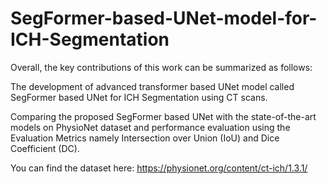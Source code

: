 # SegFormer-based-UNet-model-for-ICH-Segmentation

Overall, the key contributions of this work can be summarized as follows:

The development of advanced transformer based UNet model called SegFormer
based UNet for ICH Segmentation using CT scans.

Comparing the proposed SegFormer based UNet with the state-of-the-art models on
PhysioNet dataset and performance evaluation using the Evaluation Metrics namely
Intersection over Union (IoU) and Dice Coefficient (DC).

You can find the dataset here: https://physionet.org/content/ct-ich/1.3.1/

